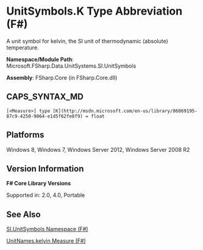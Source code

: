 # UnitSymbols.K Type Abbreviation (F#)

A unit symbol for kelvin, the SI unit of thermodynamic (absolute) temperature.

**Namespace/Module Path**: Microsoft.FSharp.Data.UnitSystems.SI.UnitSymbols

**Assembly**: FSharp.Core (in FSharp.Core.dll)


## CAPS_SYNTAX_MD

```
[<Measure>] type [K](http://msdn.microsoft.com/en-us/library/86069195-87c9-4250-9064-e1d5f62fe8f9) = float
```

## Platforms
Windows 8, Windows 7, Windows Server 2012, Windows Server 2008 R2


## Version Information
**F# Core Library Versions**

Supported in: 2.0, 4.0, Portable




## See Also
[SI.UnitSymbols Namespace &#40;F&#35;&#41;](SI.UnitSymbols+Namespace+%28F%23%29.md)

[UnitNames.kelvin Measure &#40;F&#35;&#41;](UnitNames.kelvin+Measure+%28F%23%29.md)

